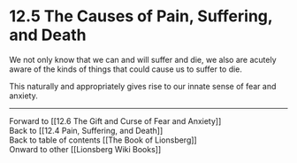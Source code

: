 # 12.5 The Causes of Pain, Suffering, and Death

We not only know that we can and will suffer and die, we also are acutely aware of the kinds of things that could cause us to suffer to die.

This naturally and appropriately gives rise to our innate sense of fear and anxiety.

___

Forward to [[12.6 The Gift and Curse of Fear and Anxiety]]  
Back to [[12.4 Pain, Suffering, and Death]]  
Back to table of contents [[The Book of Lionsberg]]  
Onward to other [[Lionsberg Wiki Books]]  
